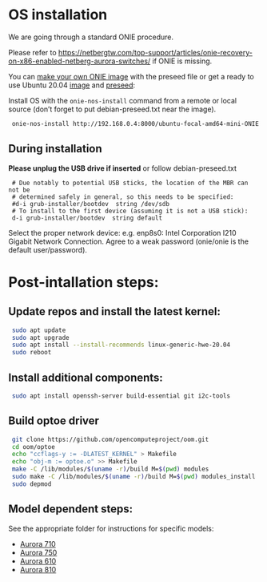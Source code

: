 # OS installation

We are going through a standard ONIE procedure.

Please refer to https://netbergtw.com/top-support/articles/onie-recovery-on-x86-enabled-netberg-aurora-switches/ if ONIE is missing.

You can [make your own ONIE image](https://github.com/opencomputeproject/onie/blob/master/contrib/debian-iso/README.md) 
with the preseed file or get a ready to use Ubuntu 20.04 [image](http://www.netbergtw.com/wp-content/uploads/Files/ubuntu-focal-amd64-mini-ONIE.bin) 
and [preseed](debian-preseed.txt):

Install OS with the `onie-nos-install` command from a remote or local source (don’t forget to put debian-preseed.txt near the image).
```bash
 onie-nos-install http://192.168.0.4:8000/ubuntu-focal-amd64-mini-ONIE.bin
```

## During installation

**Please unplug the USB drive if inserted** or follow debian-preseed.txt

```
 # Due notably to potential USB sticks, the location of the MBR can not be
 # determined safely in general, so this needs to be specified:
 #d-i grub-installer/bootdev  string /dev/sdb
 # To install to the first device (assuming it is not a USB stick):
 d-i grub-installer/bootdev  string default
```

Select the proper network device: e.g. enp8s0: Intel Corporation I210 Gigabit Network Connection.
Agree to a weak password (onie/onie is the default user/password).

# Post-intallation steps:

## Update repos and install the latest kernel:
```bash
 sudo apt update
 sudo apt upgrade
 sudo apt install --install-recommends linux-generic-hwe-20.04
 sudo reboot
```
## Install additional components:
```bash
 sudo apt install openssh-server build-essential git i2c-tools
```
## Build optoe driver
```bash
 git clone https://github.com/opencomputeproject/oom.git
 cd oom/optoe
 echo "ccflags-y := -DLATEST_KERNEL" > Makefile
 echo "obj-m := optoe.o" >> Makefile
 make -C /lib/modules/$(uname -r)/build M=$(pwd) modules
 sudo make -C /lib/modules/$(uname -r)/build M=$(pwd) modules_install
 sudo depmod
```

## Model dependent steps:

See the appropriate folder for instructions for specific models:

- [Aurora 710](aurora-710/README.md)
- [Aurora 750](aurora-750/README.md)
- [Aurora 610](aurora-610/README.md)
- [Aurora 810](aurora-810/README.md)
